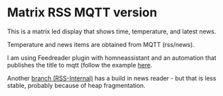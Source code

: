 # Matrix RSS MQTT version

This is a matrix led display that shows time, temperature, and latest news.

Temperature and news items are obtained from MQTT (rss/news).

I am using Feedreader plugin with homneassistant and an automation that publishes the title to mqtt (follow the example [here](https://www.home-assistant.io/integrations/feedreader/). 



Another [branch (RSS-Internal)](https://github.com/Kolkman/MatrixRSS/tree/RSS-Internal) has a build in news reader - but that is less stable, probably because of heap fragmentation.
